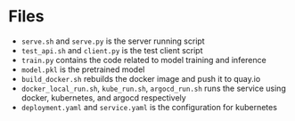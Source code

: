 # Files

- `serve.sh` and `serve.py` is the server running script
- `test_api.sh` and `client.py` is the test client script
- `train.py` contains the code related to model training and inference
- `model.pkl` is the pretrained model
- `build_docker.sh` rebuilds the docker image and push it to quay.io
- `docker_local_run.sh`, `kube_run.sh`, `argocd_run.sh` runs the service using docker, kubernetes, and argocd
  respectively
- `deployment.yaml` and `service.yaml` is the configuration for kubernetes
